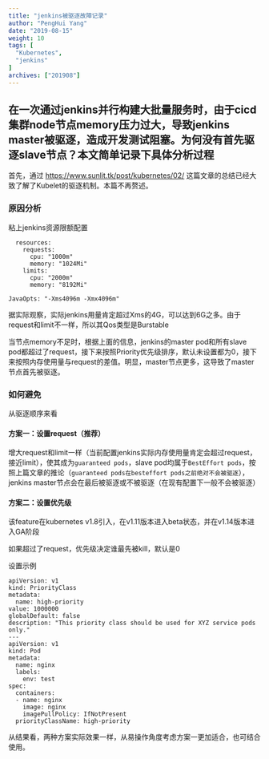 ```yaml
---
title: "jenkins被驱逐故障记录"
author: "PengHui Yang"
date: "2019-08-15"
weight: 10
tags: [
  "Kubernetes",
  "jenkins"
]
archives: ["201908"]
---
```

在一次通过jenkins并行构建大批量服务时，由于cicd集群node节点memory压力过大，导致jenkins master被驱逐，造成开发测试阻塞。为何没有首先驱逐slave节点？本文简单记录下具体分析过程<!--more-->
---

首先，通过 https://www.sunlit.tk/post/kubernetes/02/ 这篇文章的总结已经大致了解了Kubelet的驱逐机制。本篇不再赘述。

### 原因分析

粘上jenkins资源限额配置

```
  resources:
    requests:
      cpu: "1000m"
      memory: "1024Mi"
    limits:
      cpu: "2000m"
      memory: "8192Mi"

JavaOpts: "-Xms4096m -Xmx4096m"
```

据实际观察，实际jenkins用量肯定超过Xms的4G，可以达到6G之多。由于request和limit不一样，所以其Qos类型是Burstable

当节点memory不足时，根据上面的信息，jenkins的master pod和所有slave pod都超过了request，接下来按照Priority优先级排序，默认未设置都为0，接下来按照内存使用量与request的差值。明显，master节点更多，这导致了master节点首先被驱逐。

### 如何避免

从驱逐顺序来看

#### 方案一：设置request（推荐）

增大request和limit一样（当前配置jenkins实际内存使用量肯定会超过request，接近limit），使其成为`guaranteed pods`，slave pod均属于`BestEffort pods`，按照上篇文章的推论（`guaranteed pods在besteffort pods之前绝对不会被驱逐`），jenkins master节点会在最后被驱逐或不被驱逐（在现有配置下一般不会被驱逐）


#### 方案二：设置优先级

该feature在kubernetes v1.8引入，在v1.11版本进入beta状态，并在v1.14版本进入GA阶段

如果超过了request，优先级决定谁最先被kill，默认是0

设置示例
```
apiVersion: v1
kind: PriorityClass
metadata:
  name: high-priority
value: 1000000
globalDefault: false
description: "This priority class should be used for XYZ service pods only."
---
apiVersion: v1
kind: Pod
metadata:
  name: nginx
  labels:
    env: test
spec:
  containers:
  - name: nginx
    image: nginx
    imagePullPolicy: IfNotPresent
  priorityClassName: high-priority
```

从结果看，两种方案实际效果一样，从易操作角度考虑方案一更加适合，也可结合使用。


